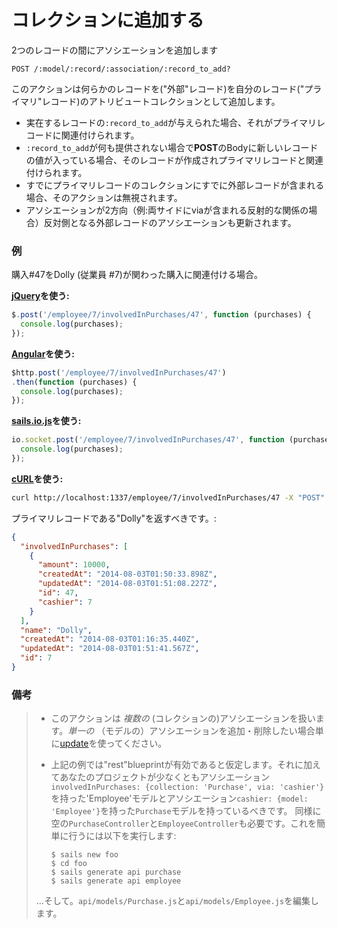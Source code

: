 # コレクションに追加する

2つのレコードの間にアソシエーションを追加します

```
POST /:model/:record/:association/:record_to_add?
```

このアクションは何らかのレコードを("外部"レコード)を自分のレコード("プライマリ"レコード)のアトリビュートコレクションとして追加します。

+ 実在するレコードの`:record_to_add`が与えられた場合、それがプライマリレコードに関連付けられます。
+ `:record_to_add`が何も提供されない場合で**POST**のBodyに新しいレコードの値が入っている場合、そのレコードが作成されプライマリレコードと関連付けられます。
+ すでにプライマリレコードのコレクションにすでに外部レコードが含まれる場合、そのアクションは無視されます。
+ アソシエーションが2方向（例:両サイドにviaが含まれる反射的な関係の場合）反対側となる外部レコードのアソシエーションも更新されます。


### 例

購入#47をDolly (従業員 #7)が関わった購入に関連付ける場合。

**[jQuery](http://jquery.com/)を使う:**

```javascript
$.post('/employee/7/involvedInPurchases/47', function (purchases) {
  console.log(purchases);
});
```

**[Angular](https://angularjs.org/)を使う:**

```javascript
$http.post('/employee/7/involvedInPurchases/47')
.then(function (purchases) {
  console.log(purchases);
});
```

**[sails.io.js](http://sailsjs.org/documentation/reference/websockets/sails.io.js)を使う:**

```javascript
io.socket.post('/employee/7/involvedInPurchases/47', function (purchases) {
  console.log(purchases);
});
```

**[cURL](http://en.wikipedia.org/wiki/CURL)を使う:**

```bash
curl http://localhost:1337/employee/7/involvedInPurchases/47 -X "POST"
```


プライマリレコードである"Dolly"を返すべきです。:

```json
{
  "involvedInPurchases": [
    {
      "amount": 10000,
      "createdAt": "2014-08-03T01:50:33.898Z",
      "updatedAt": "2014-08-03T01:51:08.227Z",
      "id": 47,
      "cashier": 7
    }
  ],
  "name": "Dolly",
  "createdAt": "2014-08-03T01:16:35.440Z",
  "updatedAt": "2014-08-03T01:51:41.567Z",
  "id": 7
}
```


### 備考

> + このアクションは _複数の_ (コレクションの)アソシエーションを扱います。_単一の_ （モデルの）アソシエーションを追加・削除したい場合単に[update](http://sailsjs.org/documentation/reference/blueprint-api/Update.html)を使ってください。
> + 上記の例では"rest"blueprintが有効であると仮定します。それに加えてあなたのプロジェクトが少なくともアソシエーション`involvedInPurchases: {collection: 'Purchase', via: 'cashier'}`を持った'Employee'モデルとアソシエーション`cashier: {model: 'Employee'}`を持った`Purchase`モデルを持っているべきです。 同様に空の`PurchaseController`と`EmployeeController`も必要です。これを簡単に行うには以下を実行します:
>
>   ```shell
>   $ sails new foo
>   $ cd foo
>   $ sails generate api purchase
>   $ sails generate api employee
>   ```
>
> ...そして。`api/models/Purchase.js`と`api/models/Employee.js`を編集します。

<docmeta name="uniqueID" value="Add262514">
<docmeta name="displayName" value="add to">
